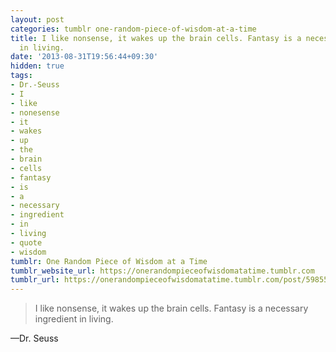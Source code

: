 ```yaml
---
layout: post
categories: tumblr one-random-piece-of-wisdom-at-a-time
title: I like nonsense, it wakes up the brain cells. Fantasy is a necessary ingredient
  in living.
date: '2013-08-31T19:56:44+09:30'
hidden: true
tags:
- Dr.-Seuss
- I
- like
- nonesense
- it
- wakes
- up
- the
- brain
- cells
- fantasy
- is
- a
- necessary
- ingredient
- in
- living
- quote
- wisdom
tumblr: One Random Piece of Wisdom at a Time
tumblr_website_url: https://onerandompieceofwisdomatatime.tumblr.com
tumblr_url: https://onerandompieceofwisdomatatime.tumblr.com/post/59855470896/i-like-nonsense-it-wakes-up-the-brain-cells
---
```

> I like nonsense, it wakes up the brain cells. Fantasy is a necessary ingredient in living.

—Dr. Seuss
